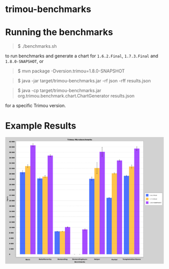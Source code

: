 # trimou-benchmarks

Running the benchmarks
======================

> $ ./benchmarks.sh

to run benchmarks and generate a chart for `1.6.2.Final`, `1.7.3.Final` and `1.8.0-SNAPSHOT`, or

> $ mvn package -Dversion.trimou=1.8.0-SNAPSHOT

> $ java -jar target/trimou-benchmarks.jar -rf json -rff results.json

> $ java -cp target/trimou-benchmarks.jar org.trimou.benchmark.chart.ChartGenerator results.json

for a specific Trimou version.

Example Results
===============

![Example results](trimou-microbenchmarks.png)
